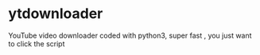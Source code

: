# ytdownloader
YouTube video downloader coded with python3, super fast , you just want to click the script
